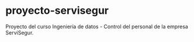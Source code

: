 # proyecto-servisegur
Proyecto del curso Ingeniería de datos - Control del personal de la empresa ServiSegur.
